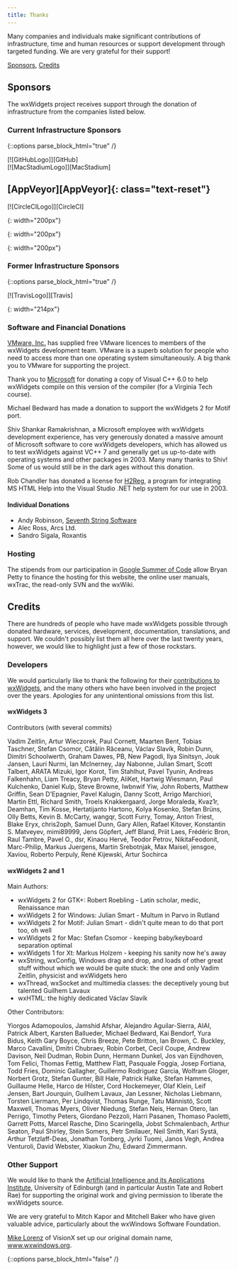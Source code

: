 ```yaml
---
title: Thanks
---
```


Many companies and individuals make significant contributions of infrastructure, time and human resources or support development through targeted funding. We are very grateful for their support!

[Sponsors](#sponsors), [Credits](#credits)

## Sponsors

The wxWidgets project receives support through the donation of infrastructure from the companies listed below. 


### Current Infrastructure Sponsors

{::options parse_block_html="true" /}

<div class="row">
  <div class="col-sm-6 my-auto">
[![GitHubLogo]][GitHub]
  </div>
  <div class="col-sm-6 my-auto">
[![MacStadiumLogo]][MacStadium]
  </div>
</div>
<div class="row">
  <div class="col-sm-6 my-auto">
<h2 class="display-4">[AppVeyor][AppVeyor]{: class="text-reset"}</h2>
  </div>
  <div class="col-sm-6 my-auto">
[![CircleCILogo]][CircleCI]
  </div>
</div>

[GitHub]: https://github.com
[GitHubLogo]: GitHub_Logo.png 
{: width="200px"}

[MacStadium]: https://www.macstadium.com
[MacStadiumLogo]: MacStadium-developerlogo.png 
{: width="200px"}

[AppVeyor]: https://www.appveyor.com

[CircleCI]: https://circleci.com
[CircleCILogo]: CircleCI_Logo.png 
{: width="200px"}

### Former Infrastructure Sponsors

{::options parse_block_html="true" /}

<div class="row">
  <div class="col-sm-6 my-auto">
[![TravisLogo]][Travis]
  </div>
</div>

[Travis]: https://www.travis-ci.com
[TravisLogo]: TravisCI-Full-Color.png 
{: width="214px"}

### Software and Financial Donations

[VMware, Inc.][VMware] has supplied free VMware licences to members of the wxWidgets
development team. VMware is a superb solution for people who need to access
more than one operating system simultaneously. A big thank you to VMware for
supporting the project.

[VMware]: https://www.vmware.com/

Thank you to [Microsoft][] for donating a copy of Visual C++ 6.0 to help
wxWidgets compile on this version of the compiler (for a Virginia Tech course).

[Microsoft]: https://www.microsoft.com/

Michael Bedward has made a donation to support the wxWidgets 2 for Motif port.

Shiv Shankar Ramakrishnan, a Microsoft employee with wxWidgets development
experience, has very generously donated a massive amount of Microsoft software
to core wxWidgets developers, which has allowed us to test wxWidgets against
VC++ 7 and generally get us up-to-date with operating systems and other
packages in 2003. Many many thanks to Shiv! Some of us would still be in the
dark ages without this donation.

Rob Chandler has donated a license for [H2Reg][], a program for integrating MS
HTML Help into the Visual Studio .NET help system for our use in 2003.

[H2Reg]: http://www.helpware.net/mshelp2/h2reg.htm

#### Individual Donations

* Andy Robinson, [Seventh String Software][]
* Alec Ross, Arcs Ltd.
* Sandro Sigala, Roxantis

[Seventh String Software]: https://www.seventhstring.com/

### Hosting

The stipends from our participation in [Google Summer of Code][GSoC] allow Bryan Petty to finance the hosting for this website, the online user manuals, wxTrac, the read-only SVN and the wxWiki. 

[GSoC]: https://summerofcode.withgoogle.com

## Credits

There are hundreds of people who have made wxWidgets possible through donated
hardware, services, development, documentation, translations, and support. We
couldn't possibly list them all here over the last twenty years, however, we
would like to highlight just a few of those rockstars.

### Developers

We would particularly like to thank the following for their [contributions to
wxWidgets][github contributors], and the many others who have been involved in the project over the
years. Apologies for any unintentional omissions from this list.

[github contributors]: https://github.com/wxWidgets/wxWidgets/graphs/contributors

#### wxWidgets 3

Contributors (with several commits)

Vadim Zeitlin, Artur Wieczorek, Paul Cornett, Maarten Bent, Tobias Taschner, Stefan Csomor, Cătălin Răceanu, Václav Slavík, Robin Dunn, Dimitri Schoolwerth, Graham Dawes, PB, New Pagodi, Ilya Sinitsyn, Jouk Jansen, Lauri Nurmi, Ian McInerney, Jay Nabonne, Julian Smart, Scott Talbert, ARATA Mizuki, Igor Korot, Tim Stahlhut, Pavel Tyunin, Andreas Falkenhahn, Liam Treacy, Bryan Petty, AliKet, Hartwig Wiesmann, Paul Kulchenko, Daniel Kulp, Steve Browne, Iwbnwif Yiw, John Roberts, Matthew Griffin, Sean D'Epagnier, Pavel Kalugin, Danny Scott, Arrigo Marchiori, Martin Ettl, Richard Smith, Troels Knakkergaard, Jorge Moraleda, Kvaz1r, Deamhan, Tim Kosse, Hertatijanto Hartono, Kolya Kosenko, Stefan Brüns, Olly Betts, Kevin B. McCarty, wangqr, Scott Furry, Tomay, Anton Triest, Blake Eryx, chris2oph, Samuel Dunn, Gary Allen, Rafael Kitover, Konstantin S. Matveyev, mimi89999, Jens Göpfert, Jeff Bland, Priit Laes, Frédéric Bron, Raul Tambre, Pavel O., dsr, Kinaou Hervé, Teodor Petrov, NikitaFeodonit, Marc-Philip, Markus Juergens, Martin Srebotnjak, Max Maisel, jensgoe, Xaviou, Roberto Perpuly, René Kijewski, Artur Sochirca

#### wxWidgets 2 and 1

Main Authors:

* wxWidgets 2 for GTK+: Robert Roebling - Latin scholar, medic, Renaissance man
* wxWidgets 2 for Windows: Julian Smart - Multum in Parvo in Rutland
* wxWidgets 2 for Motif: Julian Smart - didn't quite mean to do that port too,
  oh well
* wxWidgets 2 for Mac: Stefan Csomor - keeping baby/keyboard separation optimal
* wxWidgets 1 for Xt: Markus Holzem - keeping his sanity now he's away
* wxString, wxConfig, Windows drag and drop, and loads of other great stuff
  without which we would be quite stuck: the one and only Vadim Zeitlin,
  physicist and wxWidgets hero
* wxThread, wxSocket and multimedia classes: the deceptively young but talented
  Guilhem Lavaux
* wxHTML: the highly dedicated Václav Slavík

Other Contributors:

Yiorgos Adamopoulos, Jamshid Afshar, Alejandro Aguilar-Sierra, AIAI, Patrick
Albert, Karsten Ballueder, Michael Bedward, Kai Bendorf, Yura Bidus, Keith Gary
Boyce, Chris Breeze, Pete Britton, Ian Brown, C. Buckley, Marco Cavallini,
Dmitri Chubraev, Robin Corbet, Cecil Coupe, Andrew Davison, Neil Dudman, Robin
Dunn, Hermann Dunkel, Jos van Eijndhoven, Tom Felici, Thomas Fettig, Matthew
Flatt, Pasquale Foggia, Josep Fortiana, Todd Fries, Dominic Gallagher,
Guillermo Rodriguez Garcia, Wolfram Gloger, Norbert Grotz, Stefan Gunter, Bill
Hale, Patrick Halke, Stefan Hammes, Guillaume Helle, Harco de Hilster, Cord
Hockemeyer, Olaf Klein, Leif Jensen, Bart Jourquin, Guilhem Lavaux, Jan
Lessner, Nicholas Liebmann, Torsten Liermann, Per Lindqvist, Thomas Runge, Tatu
Männistö, Scott Maxwell, Thomas Myers, Oliver Niedung, Stefan Neis, Hernan
Otero, Ian Perrigo, Timothy Peters, Giordano Pezzoli, Harri Pasanen, Thomaso
Paoletti, Garrett Potts, Marcel Rasche, Dino Scaringella, Jobst Schmalenbach,
Arthur Seaton, Paul Shirley, Stein Somers, Petr Smilauer, Neil Smith, Kari
Systä, Arthur Tetzlaff-Deas, Jonathan Tonberg, Jyrki Tuomi, Janos Vegh, Andrea
Venturoli, David Webster, Xiaokun Zhu, Edward Zimmermann.

### Other Support

We would like to thank the [Artificial Intelligence and its Applications Institute][AIAI], University of Edinburgh (and in particular
Austin Tate and Robert Rae) for supporting the original work and giving
permission to liberate the wxWidgets source.

[AIAI]: https://web.inf.ed.ac.uk/aiai

We are very grateful to Mitch Kapor and Mitchell Baker who have given valuable
advice, particularly about the wxWindows Software Foundation.

[Mike Lorenz][] of VisionX set up our original domain name, www.wxwindows.org.

[Mike Lorenz]: https://mikelorenz.com




{::options parse_block_html="false" /}
